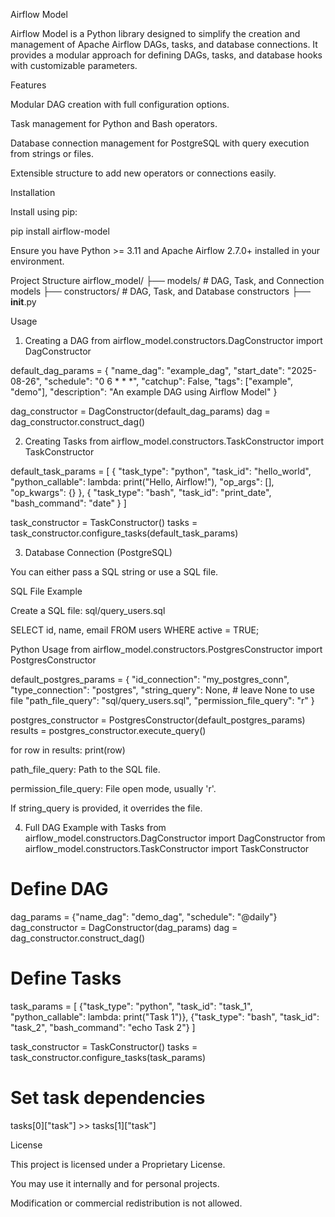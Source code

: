 Airflow Model

Airflow Model is a Python library designed to simplify the creation and management of Apache Airflow DAGs, tasks, and database connections. It provides a modular approach for defining DAGs, tasks, and database hooks with customizable parameters.

Features

Modular DAG creation with full configuration options.

Task management for Python and Bash operators.

Database connection management for PostgreSQL with query execution from strings or files.

Extensible structure to add new operators or connections easily.

Installation

Install using pip:

pip install airflow-model


Ensure you have Python >= 3.11 and Apache Airflow 2.7.0+ installed in your environment.

Project Structure
airflow_model/
├── models/          # DAG, Task, and Connection models
├── constructors/    # DAG, Task, and Database constructors
├── __init__.py

Usage
1. Creating a DAG
from airflow_model.constructors.DagConstructor import DagConstructor

default_dag_params = {
    "name_dag": "example_dag",
    "start_date": "2025-08-26",
    "schedule": "0 6 * * *",
    "catchup": False,
    "tags": ["example", "demo"],
    "description": "An example DAG using Airflow Model"
}

dag_constructor = DagConstructor(default_dag_params)
dag = dag_constructor.construct_dag()

2. Creating Tasks
from airflow_model.constructors.TaskConstructor import TaskConstructor

default_task_params = [
    {
        "task_type": "python",
        "task_id": "hello_world",
        "python_callable": lambda: print("Hello, Airflow!"),
        "op_args": [],
        "op_kwargs": {}
    },
    {
        "task_type": "bash",
        "task_id": "print_date",
        "bash_command": "date"
    }
]

task_constructor = TaskConstructor()
tasks = task_constructor.configure_tasks(default_task_params)

3. Database Connection (PostgreSQL)

You can either pass a SQL string or use a SQL file.

SQL File Example

Create a SQL file: sql/query_users.sql

SELECT id, name, email
FROM users
WHERE active = TRUE;

Python Usage
from airflow_model.constructors.PostgresConstructor import PostgresConstructor

default_postgres_params = {
    "id_connection": "my_postgres_conn",
    "type_connection": "postgres",
    "string_query": None,                 # leave None to use file
    "path_file_query": "sql/query_users.sql",
    "permission_file_query": "r"
}

postgres_constructor = PostgresConstructor(default_postgres_params)
results = postgres_constructor.execute_query()

for row in results:
    print(row)


path_file_query: Path to the SQL file.

permission_file_query: File open mode, usually 'r'.

If string_query is provided, it overrides the file.

4. Full DAG Example with Tasks
from airflow_model.constructors.DagConstructor import DagConstructor
from airflow_model.constructors.TaskConstructor import TaskConstructor

# Define DAG
dag_params = {"name_dag": "demo_dag", "schedule": "@daily"}
dag_constructor = DagConstructor(dag_params)
dag = dag_constructor.construct_dag()

# Define Tasks
task_params = [
    {"task_type": "python", "task_id": "task_1", "python_callable": lambda: print("Task 1")},
    {"task_type": "bash", "task_id": "task_2", "bash_command": "echo Task 2"}
]

task_constructor = TaskConstructor()
tasks = task_constructor.configure_tasks(task_params)

# Set task dependencies
tasks[0]["task"] >> tasks[1]["task"]

License

This project is licensed under a Proprietary License.

You may use it internally and for personal projects.

Modification or commercial redistribution is not allowed.